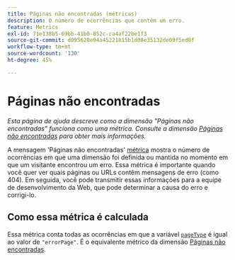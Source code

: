 ```yaml
---
title: Páginas não encontradas (métricas)
description: O número de ocorrências que contém um erro.
feature: Metrics
exl-id: 71e138b5-69bb-41b0-852c-ca4af22be1f3
source-git-commit: d095628e94a45221815b1d08e35132de09f5ed8f
workflow-type: tm+mt
source-wordcount: '130'
ht-degree: 45%

---
```


# Páginas não encontradas

*Esta página de ajuda descreve como a dimensão &quot;Páginas não encontradas&quot; funciona como uma métrica. Consulte a dimensão [Páginas não encontradas](../dimensions/pages-not-found.md) para obter mais informações.*

A mensagem &#39;Páginas não encontradas&#39; [métrica](overview.md) mostra o número de ocorrências em que uma dimensão foi definida ou mantida no momento em que um visitante encontrou um erro. Essa métrica é importante quando você quer ver quais páginas ou URLs contêm mensagens de erro (como 404). Em seguida, você pode transmitir essas informações para a equipe de desenvolvimento da Web, que pode determinar a causa do erro e corrigi-lo.

## Como essa métrica é calculada

Essa métrica conta todas as ocorrências em que a variável [`pageType`](/help/implement/vars/page-vars/pagetype.md) é igual ao valor de `"errorPage"`. É o equivalente métrico da dimensão [Páginas não encontradas](../dimensions/pages-not-found.md).
